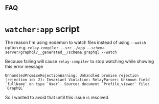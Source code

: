 FAQ
-----

# `watcher:app` script

The reason I'm using nodemon to watch files instead of using `--watch` option e.g.
`relay-compiler --src ./app --schema server/graphql/__generated__/schema.graphql --watch`

Because failing will cause `relay-compiler` to stop watching while showing this error message
```
UnhandledPromiseRejectionWarning: Unhandled promise rejection (rejection id: 2): Invariant Violation: RelayParser: Unknown field `fullName` on type `User`. Source: document `Profile_viewer` file: `GraphQL`
```

So I wanted to avoid that until this issue is resolved.
